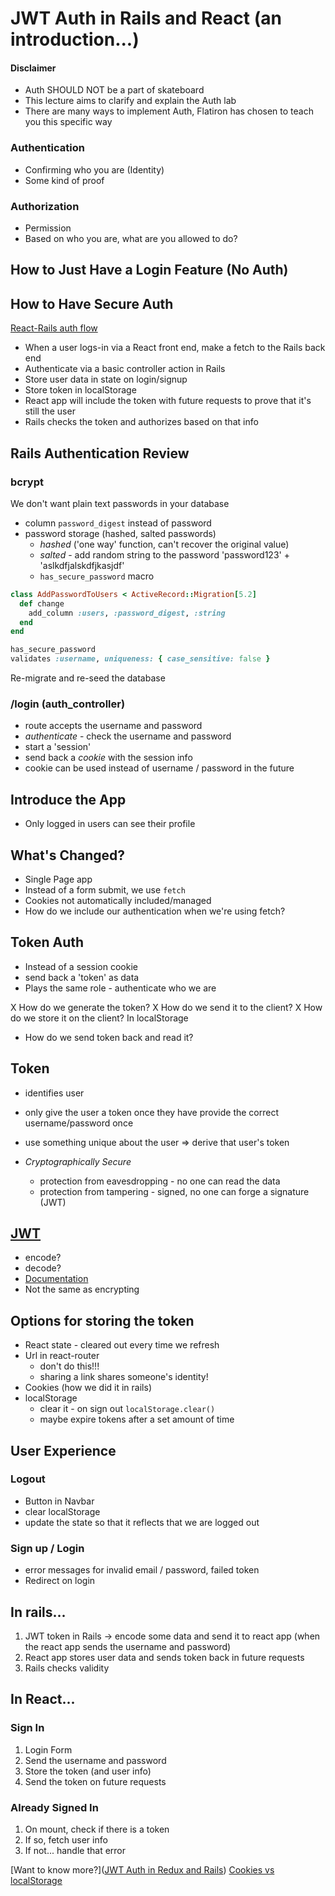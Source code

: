 # JWT Auth in Rails and React (an introduction...)

#### Disclaimer
 - Auth SHOULD NOT be a part of skateboard
 - This lecture aims to clarify and explain the Auth lab
 - There are many ways to implement Auth, Flatiron has chosen to teach you this specific way

### Authentication
- Confirming who you are (Identity)
- Some kind of proof

### Authorization
- Permission
- Based on who you are, what are you allowed to do?

## How to Just Have a Login Feature (No Auth)


## How to Have Secure Auth
[React-Rails auth flow](goo.gl/wamL2x)
- When a user logs-in via a React front end, make a fetch to the Rails back end
- Authenticate via a basic controller action in Rails
- Store user data in state on login/signup
- Store token in localStorage
- React app will include the token with future requests to prove that it's still the user
- Rails checks the token and authorizes based on that info


## Rails Authentication Review

### bcrypt
We don't want plain text passwords in your database
- column `password_digest` instead of password
- password storage (hashed, salted passwords)
  - _hashed_ ('one way' function, can't recover the original value)
  - _salted_ - add random string to the password 'password123' + 'aslkdfjalskdfjkasjdf'
  - `has_secure_password` macro

```rb
class AddPasswordToUsers < ActiveRecord::Migration[5.2]
  def change
    add_column :users, :password_digest, :string
  end
end
```

```rb
has_secure_password
validates :username, uniqueness: { case_sensitive: false }
```

Re-migrate and re-seed the database

### /login (auth_controller)
- route accepts the username and password
- _authenticate_ - check the username and password
- start a 'session'
- send back a _cookie_ with the session info
- cookie can be used instead of username / password in the future


## Introduce the App
- Only logged in users can see their profile

## What's Changed?
- Single Page app
- Instead of a form submit, we use `fetch`
- Cookies not automatically included/managed
- How do we include our authentication when we're using fetch?

## Token Auth
- Instead of a session cookie
- send back a 'token' as data
- Plays the same role - authenticate who we are

X How do we generate the token?
X How do we send it to the client?
X How do we store it on the client? In localStorage
- How do we send token back and read it?

## Token
- identifies user
- only give the user a token once they have provide the correct username/password once
- use something unique about the user => derive that user's token

- _Cryptographically Secure_
  - protection from eavesdropping - no one can read the data
  - protection from tampering - signed, no one can forge a signature (JWT)

## [JWT](https://jwt.io/)
 - encode?
 - decode?
 - [Documentation](https://github.com/jwt/ruby-jwt)
 - Not the same as encrypting

## Options for storing the token
  - React state - cleared out every time we refresh
  - Url in react-router
    - don't do this!!!
    - sharing a link shares someone's identity!
  - Cookies (how we did it in rails)
  - localStorage
      - clear it - on sign out `localStorage.clear()`
      - maybe expire tokens after a set amount of time


## User Experience

### Logout
- Button in Navbar
- clear localStorage
- update the state so that it reflects that we are logged out

### Sign up / Login
- error messages for invalid email / password, failed token
- Redirect on login

## In rails...
1. JWT token in Rails -> encode some data and send it to react app (when the react app sends the username and password)
2. React app stores user data and sends token back in future  requests
3. Rails checks validity

## In React...
### Sign In
1. Login Form
2. Send the username and password
3. Store the token (and user info)
4. Send the token on future requests

### Already Signed In
1. On mount, check if there is a token
2. If so, fetch user info
3. If not... handle that error


[Want to know more?]([JWT Auth in Redux and Rails](https://github.com/learn-co-curriculum/jwt-auth-rails))
[Cookies vs localStorage](https://stormpath.com/blog/where-to-store-your-jwts-cookies-vs-html5-web-storage)
